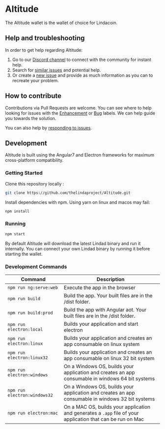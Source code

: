# Altitude
The Altitude wallet is the wallet of choice for Lindacoin.

## Help and troubleshooting

In order to get help regarding Altitude:

1.  Go to our [Discord channel](https://discord.gg/SHNjQBv) to connect with the community for instant help.
1.  Search for [similar issues](https://github.com/TheLindaProjectInc/Altitude/issues?q=is%3Aopen+is%3Aissue+label%3A%22Type%3A+Canonical%22) and potential help.
1.  Or create a [new issue](https://github.com/TheLindaProjectInc/Altitude/issues) and provide as much information as you can to recreate your problem.

## How to contribute

Contributions via Pull Requests are welcome. You can see where to help looking for issues with the [Enhancement](https://github.com/TheLindaProjectInc/Altitude/issues?q=is%3Aopen+is%3Aissue+label%3A%22Type%3A+Enhancement%22) or [Bug](https://github.com/TheLindaProjectInc/Altitude/issues?q=is%3Aopen+is%3Aissue+label%3A%22Type%3A+Bug%22) labels. We can help guide you towards the solution.

You can also help by [responding to issues](https://github.com/TheLindaProjectInc/Altitude/issues?q=is%3Aissue+is%3Aopen+label%3A%22Status%3A+Triage%22).


## Development
Altitude is built using the Angular7 and Electron frameworks for maximum cross-platform compatibility.

### Getting Started

Clone this repository locally :

``` bash
git clone https://github.com/thelindaproject/Altitude.git
```

Install dependencies with npm. Using yarn on linux and macos may fail:

``` bash
npm install
```

### Running

``` bash
npm start
```

By default Altitude will download the latest Lindad binary and run it internally. You can connect your own Lindad binary by running it before starting the wallet.

### Development Commands

|Command|Description|
|--|--|
|`npm run ng:serve:web`| Execute the app in the browser |
|`npm run build`| Build the app. Your built files are in the /dist folder. |
|`npm run build:prod`| Build the app with Angular aot. Your built files are in the /dist folder. |
|`npm run electron:local`| Builds your application and start electron
|`npm run electron:linux`| Builds your application and creates an app consumable on linux system |
|`npm run electron:linux32`| Builds your application and creates an app consumable on linux 32 bit system |
|`npm run electron:windows`| On a Windows OS, builds your application and creates an app consumable in windows 64 bit systems |
|`npm run electron:windows32`| On a Windows OS, builds your application and creates an app consumable in windows 32 bit systems |
|`npm run electron:mac`|  On a MAC OS, builds your application and generates a `.app` file of your application that can be run on Mac |
